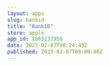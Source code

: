 ```yaml
---
layout: apps
slug: bankid
title: "BankID"
store: apple
app_id: 1663237958
date: 2023-02-07T08:24:43Z
published: 2023-02-07T08:00:00Z
---
```

